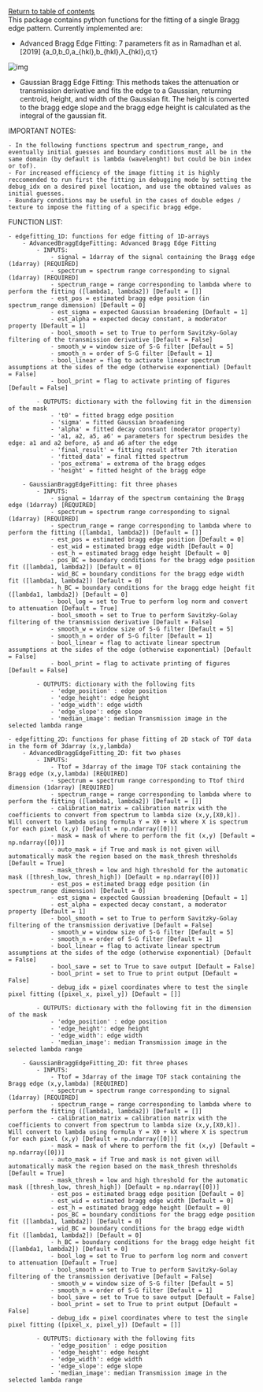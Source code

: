 [Return to table of contents](index.md)<br/>
This package contains python functions for the fitting of a single Bragg edge pattern.
Currently implemented are:

- Advanced Bragg Edge Fitting: 7 parameters fit as in Ramadhan et al. [2019] {a_0,b_0,a_{hkl},b_{hkl},λ_{hkl},σ,τ}

![img](https://latex.codecogs.com/svg.latex?T(\lambda)=\exp{[-a_0+b_0\lambda]}\times(\exp{[-(a_{hkl}+b_{hkl}\lambda)]+\{1-\exp{[-(a_{hkl}+b_{hkl}\lambda)]\})\times\frac{1}{2}[\mathrm{erfc}(-\frac{\lambda-\lambda_{hkl}}{2^{1/2}\sigma})-\exp{(-\frac{\lambda-\lambda_{hkl}}{\tau}+\frac{\sigma^2}{2\tau^2})}\times\mathrm{erfc}(-\frac{\lambda-\lambda_{hkl}}{2^{1/2}\sigma}+\frac{\sigma}{\tau})])

- Gaussian Bragg Edge Fitting: This methods takes the attenuation or transmission derivative and fits the edge to a Gaussian, returning centroid, height, and width of the Gaussian fit. The height is converted to the bragg edge slope and the bragg edge height is calculated as the integral of the gaussian fit.

IMPORTANT NOTES:

    - In the following functions spectrum and spectrum_range, and eventually initial guesses and boundary conditions must all be in the same domain (by default is lambda (wavelenght) but could be bin index or tof).
    - For increased efficiency of the image fitting it is highly reccomended to run first the fitting in debugging mode by setting the debug_idx on a desired pixel location, and use the obtained values as initial guesses.
    - Boundary conditions may be useful in the cases of double edges / texture to impose the fitting of a specific bragg edge.

FUNCTION LIST:

    - edgefitting_1D: functions for edge fitting of 1D-arrays
        - AdvancedBraggEdgeFitting: Advanced Bragg Edge Fitting
            - INPUTS:
                - signal = 1darray of the signal containing the Bragg edge (1darray) [REQUIRED]
                - spectrum = spectrum range corresponding to signal (1darray) [REQUIRED]
                - spectrum_range = range corresponding to lambda where to perform the fitting ([lambda1, lambda2]) [Default = []]
                - est_pos = estimated bragg edge position (in spectrum_range dimension) [Default = 0]
                - est_sigma = expected Gaussian broadening [Default = 1]
                - est_alpha = expected decay constant, a moderator property [Default = 1]
                - bool_smooth = set to True to perform Savitzky-Golay filtering of the transmission derivative [Default = False]
                - smooth_w = window size of S-G filter [Default = 5]
                - smooth_n = order of S-G filter [Default = 1]
                - bool_linear = flag to activate linear spectrum assumptions at the sides of the edge (otherwise exponential) [Default = False]
                - bool_print = flag to activate printing of figures [Default = False]

            - OUTPUTS: dictionary with the following fit in the dimension of the mask
                - 't0' = fitted bragg edge position
                - 'sigma' = fitted Gaussian broadening
                - 'alpha' = fitted decay constant (moderator property)
                - 'a1, a2, a5, a6' = parameters for spectrum besides the edge: a1 and a2 before, a5 and a6 after the edge
                - 'final_result' = fitting result after 7th iteration
                - 'fitted_data' = final fitted spectrum 
                - 'pos_extrema' = extrema of the bragg edges
                - 'height' = fitted height of the bragg edge

        - GaussianBraggEdgeFitting: fit three phases
            - INPUTS:
                - signal = 1darray of the spectrum containing the Bragg edge (1darray) [REQUIRED]
                - spectrum = spectrum range corresponding to signal (1darray) [REQUIRED]
                - spectrum_range = range corresponding to lambda where to perform the fitting ([lambda1, lambda2]) [Default = []]
                - est_pos = estimated bragg edge position [Default = 0]
                - est_wid = estimated bragg edge width [Default = 0]
                - est_h = estimated bragg edge height [Default = 0]
                - pos_BC = boundary conditions for the bragg edge position fit ([lambda1, lambda2]) [Default = 0]
                - wid_BC = boundary conditions for the bragg edge width fit ([lambda1, lambda2]) [Default = 0]
                - h_BC = boundary conditions for the bragg edge height fit ([lambda1, lambda2]) [Default = 0]
                - bool_log = set to True to perform log norm and convert to attenuation [Default = True]
                - bool_smooth = set to True to perform Savitzky-Golay filtering of the transmission derivative [Default = False]
                - smooth_w = window size of S-G filter [Default = 5]
                - smooth_n = order of S-G filter [Default = 1]
                - bool_linear = flag to activate linear spectrum assumptions at the sides of the edge (otherwise exponential) [Default = False]
                - bool_print = flag to activate printing of figures [Default = False]

            - OUTPUTS: dictionary with the following fits
                - 'edge_position' : edge position 
                - 'edge_height': edge height 
                - 'edge_width': edge width  
                - 'edge_slope': edge slope 
                - 'median_image': median Transmission image in the selected lambda range

    - edgefitting_2D: functions for phase fitting of 2D stack of TOF data in the form of 3darray (x,y,lambda)
        - AdvancedBraggEdgeFitting_2D: fit two phases
            - INPUTS:
                - Ttof = 3darray of the image TOF stack containing the Bragg edge (x,y,lambda) [REQUIRED]
                - spectrum = spectrum range corresponding to Ttof third dimension (1darray) [REQUIRED]
                - spectrum_range = range corresponding to lambda where to perform the fitting ([lambda1, lambda2]) [Default = []]
                - calibration_matrix = calibration matrix with the coefficients to convert from spectrum to lambda size (x,y,[X0,k]). Will convert to lambda using formula Y = X0 + kX where X is spectrum for each pixel (x,y) [Default = np.ndarray([0])]
                - mask = mask of where to perform the fit (x,y) [Default = np.ndarray([0])]
                - auto_mask = if True and mask is not given will automatically mask the region based on the mask_thresh thresholds [Default = True]
                - mask_thresh = low and high threshold for the automatic mask ([thresh_low, thresh_high]) [Default = np.ndarray([0])]
                - est_pos = estimated bragg edge position (in spectrum_range dimension) [Default = 0]
                - est_sigma = expected Gaussian broadening [Default = 1]
                - est_alpha = expected decay constant, a moderator property [Default = 1]
                - bool_smooth = set to True to perform Savitzky-Golay filtering of the transmission derivative [Default = False]
                - smooth_w = window size of S-G filter [Default = 5]
                - smooth_n = order of S-G filter [Default = 1]
                - bool_linear = flag to activate linear spectrum assumptions at the sides of the edge (otherwise exponential) [Default = False]
                - bool_save = set to True to save output [Default = False]
                - bool_print = set to True to print output [Default = False]
                - debug_idx = pixel coordinates where to test the single pixel fitting ([pixel_x, pixel_y]) [Default = []]

            - OUTPUTS: dictionary with the following fit in the dimension of the mask
                - 'edge_position' : edge position 
                - 'edge_height': edge height 
                - 'edge_width': edge width  
                - 'median_image': median Transmission image in the selected lambda range

        - GaussianBraggEdgeFitting_2D: fit three phases
            - INPUTS:
                - Ttof = 3darray of the image TOF stack containing the Bragg edge (x,y,lambda) [REQUIRED]
                - spectrum = spectrum range corresponding to signal (1darray) [REQUIRED]
                - spectrum_range = range corresponding to lambda where to perform the fitting ([lambda1, lambda2]) [Default = []]
                - calibration_matrix = calibration matrix with the coefficients to convert from spectrum to lambda size (x,y,[X0,k]). Will convert to lambda using formula Y = X0 + kX where X is spectrum for each pixel (x,y) [Default = np.ndarray([0])]
                - mask = mask of where to perform the fit (x,y) [Default = np.ndarray([0])]
                - auto_mask = if True and mask is not given will automatically mask the region based on the mask_thresh thresholds [Default = True]
                - mask_thresh = low and high threshold for the automatic mask ([thresh_low, thresh_high]) [Default = np.ndarray([0])]
                - est_pos = estimated bragg edge position [Default = 0]
                - est_wid = estimated bragg edge width [Default = 0]
                - est_h = estimated bragg edge height [Default = 0]
                - pos_BC = boundary conditions for the bragg edge position fit ([lambda1, lambda2]) [Default = 0]
                - wid_BC = boundary conditions for the bragg edge width fit ([lambda1, lambda2]) [Default = 0]
                - h_BC = boundary conditions for the bragg edge height fit ([lambda1, lambda2]) [Default = 0]
                - bool_log = set to True to perform log norm and convert to attenuation [Default = True]
                - bool_smooth = set to True to perform Savitzky-Golay filtering of the transmission derivative [Default = False]
                - smooth_w = window size of S-G filter [Default = 5]
                - smooth_n = order of S-G filter [Default = 1]
                - bool_save = set to True to save output [Default = False]
                - bool_print = set to True to print output [Default = False]
                - debug_idx = pixel coordinates where to test the single pixel fitting ([pixel_x, pixel_y]) [Default = []]

            - OUTPUTS: dictionary with the following fits
                - 'edge_position' : edge position 
                - 'edge_height': edge height 
                - 'edge_width': edge width  
                - 'edge_slope': edge slope 
                - 'median_image': median Transmission image in the selected lambda range
